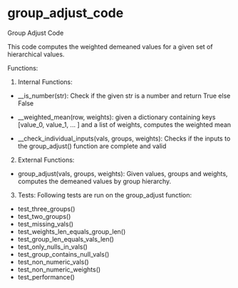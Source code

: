 # group_adjust_code
Group Adjust Code

This code computes the weighted demeaned values for a given set of hierarchical values.

Functions:

1. Internal Functions:

  * __is_number(str): Check if the given str is a number and return True else False

  * __weighted_mean(row, weights): given a dictionary containing keys [value_0, value_1, ... ] and a list of weights, computes the weighted mean

  * __check_individual_inputs(vals, groups, weights): Checks if the inputs to the group_adjust() function are complete and valid

2. External Functions:
  * group_adjust(vals, groups, weights): Given values, groups and weights, computes the demeaned values by group hierarchy.
  
3. Tests:
Following tests are run on the group_adjust function:
  * test_three_groups()
  * test_two_groups()
  * test_missing_vals()
  * test_weights_len_equals_group_len()
  * test_group_len_equals_vals_len()
  * test_only_nulls_in_vals()
  * test_group_contains_null_vals()
  * test_non_numeric_vals()
  * test_non_numeric_weights()
  * test_performance()
